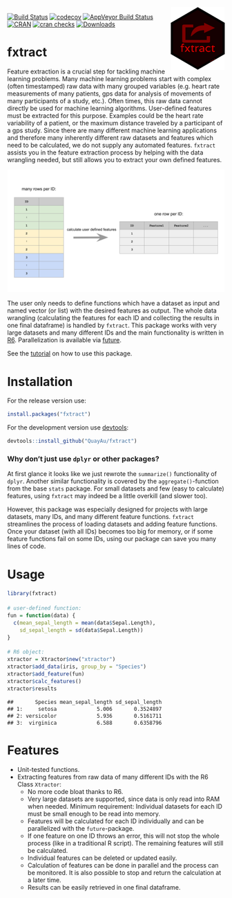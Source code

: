 
<img align="right" src="https://raw.githubusercontent.com/quayau/fxtract/master/man/figures/hexagon.svg?sanitize=true" width="125px">

[![Build
Status](https://travis-ci.org/QuayAu/fxtract.svg?branch=master)](https://travis-ci.org/QuayAu/fxtract)
[![codecov](https://codecov.io/gh/QuayAu/fxtract/branch/master/graph/badge.svg)](https://codecov.io/gh/QuayAu/fxtract)
[![AppVeyor Build
Status](https://ci.appveyor.com/api/projects/status/github/QuayAu/fxtract?branch=master&svg=true)](https://ci.appveyor.com/project/QuayAu/fxtract)
[![CRAN](https://www.r-pkg.org/badges/version/fxtract)](https://cran.r-project.org/package=fxtract)
[![cran
checks](https://cranchecks.info/badges/worst/fxtract)](https://cran.r-project.org/web/checks/check_results_fxtract.html)
[![Downloads](http://cranlogs.r-pkg.org/badges/grand-total/fxtract)](https://cran.r-project.org/package=fxtract)

# fxtract

Feature extraction is a crucial step for tackling machine learning
problems. Many machine learning problems start with complex (often
timestamped) raw data with many grouped variables (e.g. heart rate
measurements of many patients, gps data for analysis of movements of
many participants of a study, etc.). Often times, this raw data cannot
directly be used for machine learning algorithms. User-defined features
must be extracted for this purpose. Examples could be the heart rate
variability of a patient, or the maximum distance traveled by a
participant of a gps study. Since there are many different machine
learning applications and therefore many inherently different raw
datasets and features which need to be calculated, we do not supply any
automated features. `fxtract` assists you in the feature extraction
process by helping with the data wrangling needed, but still allows you
to extract your own defined features.

![](man/figures/fxtract_main.svg)

The user only needs to define functions which have a dataset as input
and named vector (or list) with the desired features as output. The
whole data wrangling (calculating the features for each ID and
collecting the results in one final dataframe) is handled by `fxtract`.
This package works with very large datasets and many different IDs and
the main functionality is written in
[R6](https://r6.r-lib.org/articles/Introduction.html). Parallelization
is available via [future](https://cran.r-project.org/package=future).

See the [tutorial](https://quayau.github.io/fxtract/) on how to use this
package.

# Installation

For the release version use:

``` r
install.packages("fxtract")
```

For the development version use
[devtools](https://cran.r-project.org/package=devtools):

``` r
devtools::install_github("QuayAu/fxtract")
```

### Why don’t just use `dplyr` or other packages?

At first glance it looks like we just rewrote the `summarize()`
functionality of `dplyr`. Another similar functionality is covered by
the `aggregate()`-function from the base `stats` package. For small
datasets and few (easy to calculate) features, using `fxtract` may
indeed be a little overkill (and slower too).

However, this package was especially designed for projects with large
datasets, many IDs, and many different feature functions. `fxtract`
streamlines the process of loading datasets and adding feature
functions. Once your dataset (with all IDs) becomes too big for memory,
or if some feature functions fail on some IDs, using our package can
save you many lines of code.

# Usage

``` r
library(fxtract)

# user-defined function:
fun = function(data) {
  c(mean_sepal_length = mean(data$Sepal.Length),
    sd_sepal_length = sd(data$Sepal.Length))
}

# R6 object:
xtractor = Xtractor$new("xtractor")
xtractor$add_data(iris, group_by = "Species")
xtractor$add_feature(fun)
xtractor$calc_features()
xtractor$results
```

    ##       Species mean_sepal_length sd_sepal_length
    ## 1:     setosa             5.006       0.3524897
    ## 2: versicolor             5.936       0.5161711
    ## 3:  virginica             6.588       0.6358796

# Features

  - Unit-tested functions.
  - Extracting features from raw data of many different IDs with the R6
    Class `Xtractor`:
      - No more code bloat thanks to R6.
      - Very large datasets are supported, since data is only read into
        RAM when needed. Minimum requirement: Individual datasets for
        each ID must be small enough to be read into memory.
      - Features will be calculated for each ID individually and can be
        parallelized with the `future`-package.
      - If one feature on one ID throws an error, this will not stop the
        whole process (like in a traditional R script). The remaining
        features will still be calculated.
      - Individual features can be deleted or updated easily.
      - Calculation of features can be done in parallel and the process
        can be monitored. It is also possible to stop and return the
        calculation at a later time.
      - Results can be easily retrieved in one final dataframe.
